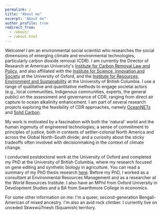 ```yaml
---
permalink: /
title: "About me"
excerpt: "About me"
author_profile: true
redirect_from: 
  - /about/
  - /about.html
---
```

Welcome! I am an environmental social scientist who researches the social dimensions of emerging climate and environmental technologies, particularly carbon dioxide removal (CDR). I am currently the Director of Research at American University's [Institute for Carbon Removal Law and Policy](https://www.american.edu/sis/centers/carbon-removal/), and also affiliated with the [Institute for Science, Innovation and Society](https://www.insis.ox.ac.uk) at the University of Oxford, and the [Institute for Resources, Environment and Sustainability](https://www.ires.ubc.ca) at the University of British Columbia. I use a range of qualitative and quantitative methods to engage societal actors (e.g., local communities, Indigenous communities, experts, the general public) on the assessment and governance of CDR, ranging from direct air capture to ocean alkalinity enhancement. I am part of several research projects exploring the feasibility of CDR approaches, namely [OceanNETs](https://www.oceannets.eu/) and [Solid Carbon](https://solidcarbon.ca/). 

My work is motivated by a fascination with both the 'natural' world and the human ingenuity of engineered technologies; a sense of commitment to principles of justice, both in contexts of settler-colonial North America and across the Global North-South divide; and a curiosity about the sticky tradeoffs often involved with decisionmaking in the context of climate change.  

I conducted postdoctoral work at the University of Oxford and completed my PhD at the University of British Columbia, where my research focused on gene editing and synthetic biology in agriculture. You can read a summary of my PhD thesis research [here](https://sara-nawaz.github.io/files/Nawaz%20thesis%20summary.pdf). Before my PhD, I worked as a consultant at Environmental Resources Management and as a researcher at the World Resources Institute. I also have an MPhil from Oxford University in Development Studies and a BA from Swarthmore College in economics. 

For some other information on me: I'm a queer, second-generation Bengali-American of mixed ancestry. I'm also an avid rock climber. I currently live on unceded Skwxwú7mesh (Squamish) territory.
